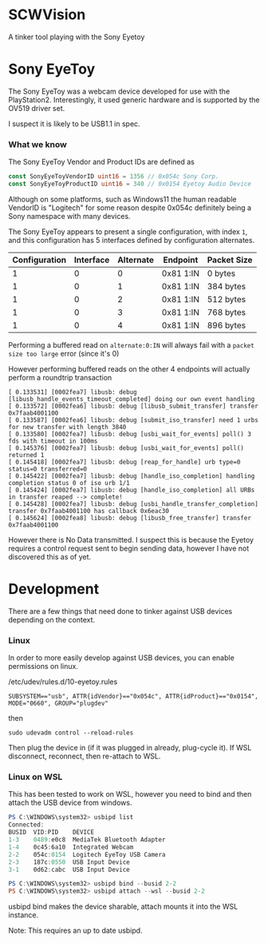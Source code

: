 # SCWVision
A tinker tool playing with the Sony Eyetoy

# Sony EyeToy
The Sony EyeToy was a webcam device developed for use with the PlayStation2. Interestingly, it used generic hardware and is supported by the OV519 driver set.

I suspect it is likely to be USB1.1 in spec.

### What we know

The Sony EyeToy Vendor and Product IDs are defined as 

```go
const SonyEyeToyVendorID uint16 = 1356 // 0x054c Sony Corp.
const SonyEyeToyProductID uint16 = 340 // 0x0154 Eyetoy Audio Device
```

Although on some platforms, such as Windows11 the human readable VendorID is "Logitech" for some reason despite 0x054c definitely being a Sony namespace with many devices.

The Sony EyeToy appears to present a single configuration, with index `1`, and this configuration has 5 interfaces defined by configuration alternates.

| Configuration | Interface | Alternate | Endpoint | Packet Size |
|---------------|-----------|-----------|----------|-------------|
| 1             | 0         | 0         | 0x81 1:IN| 0 bytes     |
| 1             | 0         | 1         | 0x81 1:IN| 384 bytes   |
| 1             | 0         | 2         | 0x81 1:IN| 512 bytes   |
| 1             | 0         | 3         | 0x81 1:IN| 768 bytes   |
| 1             | 0         | 4         | 0x81 1:IN| 896 bytes   |

Performing a buffered read on `alternate:0:IN` will always fail with a `packet size too large` error (since it's 0)

However performing buffered reads on the other 4 endpoints will actually perform a roundtrip transaction

```
[ 0.133531] [0002fea7] libusb: debug [libusb_handle_events_timeout_completed] doing our own event handling
[ 0.133572] [0002fea6] libusb: debug [libusb_submit_transfer] transfer 0x7faab4001100
[ 0.133587] [0002fea6] libusb: debug [submit_iso_transfer] need 1 urbs for new transfer with length 3840
[ 0.133580] [0002fea7] libusb: debug [usbi_wait_for_events] poll() 3 fds with timeout in 100ms
[ 0.145376] [0002fea7] libusb: debug [usbi_wait_for_events] poll() returned 1
[ 0.145418] [0002fea7] libusb: debug [reap_for_handle] urb type=0 status=0 transferred=0
[ 0.145422] [0002fea7] libusb: debug [handle_iso_completion] handling completion status 0 of iso urb 1/1
[ 0.145424] [0002fea7] libusb: debug [handle_iso_completion] all URBs in transfer reaped --> complete!
[ 0.145428] [0002fea7] libusb: debug [usbi_handle_transfer_completion] transfer 0x7faab4001100 has callback 0x6eac30
[ 0.145624] [0002fea8] libusb: debug [libusb_free_transfer] transfer 0x7faab4001100
```

However there is No Data transmitted. I suspect this is because the Eyetoy requires a control request sent to begin sending data, however I have not discovered this as of yet.

# Development
There are a few things that need done to tinker against USB devices depending on the context.

### Linux

In order to more easily develop against USB devices, you can enable permissions on linux.

/etc/udev/rules.d/10-eyetoy.rules
```
SUBSYSTEM=="usb", ATTR{idVendor}=="0x054c", ATTR{idProduct}=="0x0154", MODE="0660", GROUP="plugdev"
```

then

```
sudo udevadm control --reload-rules
```

Then plug the device in (if it was plugged in already, plug-cycle it). If WSL disconnect, reconnect, then re-attach to WSL.

### Linux on WSL

This has been tested to work on WSL, however you need to bind and then attach the USB device from windows.

```powershell
PS C:\WINDOWS\system32> usbipd list
Connected:
BUSID  VID:PID    DEVICE                                                        STATE
1-3    0489:e0c8  MediaTek Bluetooth Adapter                                    Not shared
1-4    0c45:6a10  Integrated Webcam                                             Not shared
2-2    054c:0154  Logitech EyeToy USB Camera                                    Not Shared
2-3    187c:0550  USB Input Device                                              Not shared
3-1    0d62:cabc  USB Input Device                                              Not shared

PS C:\WINDOWS\system32> usbipd bind --busid 2-2
PS C:\WINDOWS\system32> usbipd attach --wsl --busid 2-2
```

usbipd bind makes the device sharable, attach mounts it into the WSL instance.

Note: This requires an up to date usbipd.